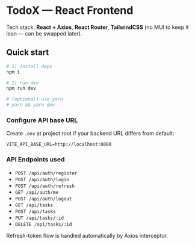 # TodoX — React Frontend

Tech stack: **React + Axios**, **React Router**, **TailwindCSS** (no MUI to keep it lean — can be swapped later).

## Quick start

```bash
# 1) install deps
npm i

# 2) run dev
npm run dev

# (optional) use yarn
# yarn && yarn dev
```

### Configure API base URL
Create `.env` at project root if your backend URL differs from default:

```
VITE_API_BASE_URL=http://localhost:8080
```

### API Endpoints used

- `POST /api/auth/register`
- `POST /api/auth/login`
- `POST /api/auth/refresh`
- `GET /api/auth/me`
- `POST /api/auth/logout`
- `GET /api/tasks`
- `POST /api/tasks`
- `PUT /api/tasks/:id`
- `DELETE /api/tasks/:id`

Refresh-token flow is handled automatically by Axios interceptor.
